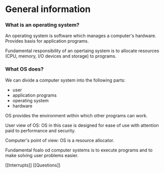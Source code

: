 # General information 

### What is an operating system? 
An operating system is software which manages a computer's hardware. Provides basis for application programs. 

Fundamental responsibility of an opertaing system is to allocate resources (CPU, memory, I/O devices and storage) to programs. 

### What OS does? 
We can divide a computer system into the following parts: 
* user 
* application programs 
* operating system
* hardware 

OS provides the environment within which other programs can work. 


User view of OS: 
OS in this case is designed for ease of use with attention paid to performance and security. 

Computer's point of view: 
OS is a resource allocator. 

Fundamental foalo od computer systems is to execute programs and to make solving user problems easier. 

[[Interrupts]]
[[Questions]]